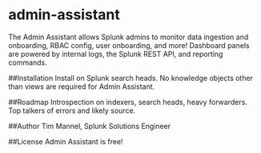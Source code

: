 # admin-assistant
The Admin Assistant allows Splunk admins to monitor data ingestion and onboarding, RBAC config, user onboarding, and more! Dashboard panels are powered by internal logs, the Splunk REST API, and reporting commands.

##Installation
Install on Splunk search heads. No knowledge objects other than views are required for Admin Assistant.

##Roadmap
Introspection on indexers, search heads, heavy forwarders. Top talkers of errors and likely source.

##Author
Tim Mannel, Splunk Solutions Engineer

##License
Admin Assistant is free!
